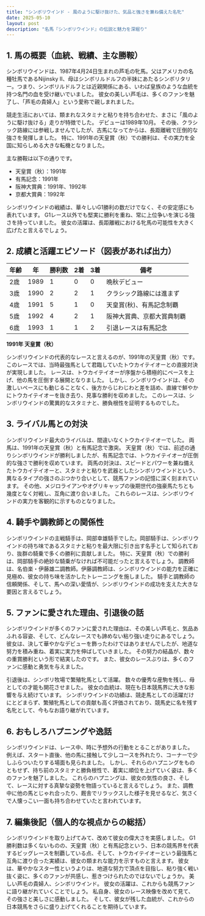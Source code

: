```yaml
---
title: "シンボリウインド - 風のように駆け抜けた、気品と強さを兼ね備えた名牝"
date: 2025-05-10
layout: post
description: "名馬『シンボリウインド』の伝説と魅力を深堀り"
---
```


## 1. 馬の概要（血統、戦績、主な勝鞍）

シンボリウインドは、1987年4月24日生まれの芦毛の牝馬。父はアメリカの名種牡馬であるNijinsky II、母はシンボリルドルフの半妹にあたるシンボリタリー。つまり、シンボリルドルフとは近親関係にある、いわば皇族のような血統を持つ名門の血を受け継いでいました。  彼女の美しい芦毛は、多くのファンを魅了し、「芦毛の貴婦人」という愛称で親しまれました。

競走生活においては、類まれなスタミナと粘りを持ち合わせた、まさに「風のように駆け抜ける」走りが特徴でした。  デビューは1989年10月。  その後、クラシック路線には参戦しませんでしたが、古馬になってからは、長距離戦で圧倒的な強さを発揮しました。  特に、1991年の天皇賞（秋）での勝利は、その実力を全国に知らしめる大きな転機となりました。

主な勝鞍は以下の通りです。

* 天皇賞（秋）：1991年
* 有馬記念：1991年
* 阪神大賞典：1991年、1992年
* 京都大賞典：1992年


シンボリウインドの戦績は、華々しいG1勝利の数だけでなく、その安定感にも表れています。  G1レース以外でも堅実に勝利を重ね、常に上位争いを演じる強さを持っていました。  彼女の活躍は、長距離戦における牝馬の可能性を大きく広げたと言えるでしょう。


## 2. 成績と活躍エピソード（図表があれば出力）

| 年齢 | 年 | 勝利数 | 2着 | 3着 | 備考 |
|---|---|---|---|---|---|
| 2歳 | 1989 | 1 | 0 | 0 | 晩秋デビュー |
| 3歳 | 1990 | 2 | 2 | 1 | クラシック路線には進まず |
| 4歳 | 1991 | 5 | 1 | 0 | 天皇賞(秋)、有馬記念制覇 |
| 5歳 | 1992 | 4 | 2 | 1 | 阪神大賞典、京都大賞典制覇 |
| 6歳 | 1993 | 1 | 1 | 2 |  引退レースは有馬記念 |


**1991年 天皇賞（秋）**

シンボリウインドの代表的なレースと言えるのが、1991年の天皇賞（秋）です。  このレースでは、当時最強馬として君臨していたトウカイテイオーとの直接対決が実現しました。  レースは、トウカイテイオーが序盤から積極的にペースを上げ、他の馬を圧倒する展開となりました。  しかし、シンボリウインドは、その激しいペースにも動じることなく、後方からじわじわと差を詰め、直線で鮮やかにトウカイテイオーを抜き去り、見事な勝利を収めました。  このレースは、シンボリウインドの驚異的なスタミナと、勝負根性を証明するものでした。


## 3. ライバル馬との対決

シンボリウインド最大のライバルは、間違いなくトウカイテイオーでした。  両馬は、1991年の天皇賞（秋）と有馬記念で激突。  天皇賞（秋）では、前述の通りシンボリウインドが勝利しましたが、有馬記念では、トウカイテイオーが圧倒的な強さで勝利を収めています。  両馬の対決は、スピードとパワーを兼ね備えたトウカイテイオーと、スタミナと粘りを武器としたシンボリウインドという、異なるタイプの強さのぶつかり合いとして、競馬ファンの記憶に深く刻まれています。  その他、メジロライアンやオグリキャップの後期世代の強豪馬たちとも幾度となく対戦し、互角に渡り合いました。  これらのレースは、シンボリウインドの実力を客観的に示すものとなりました。


## 4. 騎手や調教師との関係性

シンボリウインドの主戦騎手は、岡部幸雄騎手でした。岡部騎手は、シンボリウインドの持ち味であるスタミナと粘りを最大限に引き出す名手として知られており、抜群の騎乗で多くの勝利に貢献しました。  特に、天皇賞（秋）での勝利は、岡部騎手の絶妙な騎乗がなければ不可能だったと言えるでしょう。  調教師は、名伯楽・伊藤雄二調教師。伊藤調教師は、シンボリウインドの能力を正確に見極め、彼女の持ち味を活かしたトレーニングを施しました。  騎手と調教師の信頼関係、そして、馬への深い愛情が、シンボリウインドの成功を支えた大きな要因と言えるでしょう。


## 5. ファンに愛された理由、引退後の話

シンボリウインドが多くのファンに愛された理由は、その美しい芦毛と、気品あふれる容姿、そして、どんなレースでも諦めない粘り強い走りにあるでしょう。  彼女は、決して華やかなデビューを飾ったわけではありませんでしたが、地道な努力を積み重ね、着実に実力を伸ばしていきました。  その努力の結晶が、数々の重賞勝利という形で結実したのです。  また、彼女のレースぶりは、多くのファンに感動と勇気を与えました。

引退後は、シンボリ牧場で繁殖牝馬として活躍。  数々の優秀な産駒を残し、母としての才能も開花させました。  彼女の血統は、現在も日本競馬界に大きな影響を与え続けています。  シンボリウインドの功績は、競走馬としての活躍だけにとどまらず、繁殖牝馬としての貢献も高く評価されており、競馬史に名を残す名牝として、今もなお語り継がれています。


## 6. おもしろハプニングや逸話

シンボリウインドは、レース中、時に予想外の行動をとることがありました。  例えば、スタート直後、他の馬に接触して少しコースを外れたり、コーナーで少しふらついたりする場面も見られました。  しかし、それらのハプニングをものともせず、持ち前のスタミナと勝負根性で、着実に順位を上げていく姿は、多くのファンを魅了しました。  これらのハプニングは、彼女の気性の良さ、そして、レースに対する真摯な姿勢を物語っていると言えるでしょう。  また、調教中に他の馬とじゃれ合ったり、厩舎でリラックスした様子を見せるなど、気さくで人懐っこい一面も持ち合わせていたと言われています。


## 7. 編集後記（個人的な視点からの総括）

シンボリウインドを取り上げてみて、改めて彼女の偉大さを実感しました。  G1勝利数は多くないものの、天皇賞（秋）と有馬記念という、日本の競馬界を代表するビッグレースを制覇している点、そして、トウカイテイオーという最強馬と互角に渡り合った実績は、彼女の類まれな能力を示すものと言えます。  彼女は、華やかなスター性というよりは、地道な努力で頂点を目指し、粘り強く戦い抜く姿に、多くのファンが共感し、惹きつけられたのではないでしょうか。  美しい芦毛の貴婦人、シンボリウインド。  彼女の活躍は、これからも競馬ファンに語り継がれていくことでしょう。  私自身、彼女のレース映像を改めて見て、その強さと美しさに感動しました。  そして、彼女が残した血統が、これからの日本競馬をさらに盛り上げてくれることを期待しています。
